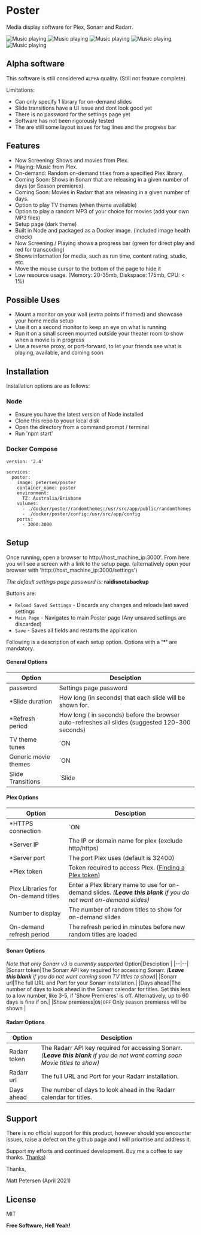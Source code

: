 # Poster
Media display software for Plex, Sonarr and Radarr.

![Music playing](https://github.com/petersem/poster/blob/master/doco/music.png)
![Music playing](https://github.com/petersem/poster/blob/master/doco/ns.png)
![Music playing](https://github.com/petersem/poster/blob/master/doco/od.png)
![Music playing](https://github.com/petersem/poster/blob/master/doco/cs.png)
![Music playing](https://github.com/petersem/poster/blob/master/doco/settings.png)

## Alpha software
This software is still considered `ALPHA` quality. (Still not feature complete) 

Limitations:
 - Can only specify 1 library for on-demand slides
 - Slide transitions have a UI issue and dont look good yet
 - There is no password for the settings page yet
 - Software has not been rigorously tested
 - The are still some layout issues for tag lines and the progress bar

## Features
 - Now Screening: Shows and movies from Plex.
 - Playing: Music from Plex.
 - On-demand: Random on-demand titles from a specified Plex library.
 - Coming Soon: Shows in Sonarr that are releasing in a given number of days (or Season premieres).
 - Coming Soon: Movies in Radarr that are releasing in a given number of days.
 - Option to play TV themes (when theme available)
 - Option to play a random MP3 of your choice for movies (add your own MP3 files)
 - Setup page (dark theme)
 - Built in Node and packaged as a Docker image. (included image health check)
 - Now Screening / Playing shows a progress bar (green for direct play and red for transcoding)
 - Shows information for media, such as run time, content rating, studio, etc. 
 - Move the mouse cursor to the bottom of the page to hide it
 - Low resource usage. (Memory: 20-35mb, Diskspace: 175mb, CPU: < 1%)

## Possible Uses
 - Mount a monitor on your wall (extra points if framed) and showcase your home media setup
 - Use it on a second monitor to keep an eye on what is running
 - Run it on a small screen mounted outside your theater room to show when a movie is in progress
 - Use a reverse proxy, or port-forward, to let your friends see what is playing, available, and coming soon

## Installation
Installation options are as follows:

### Node
 - Ensure you have the latest version of Node installed
 - Clone this repo to youur local disk
 - Open the directory from a command prompt / terminal
 - Run 'npm start'

### Docker Compose
```ya
version: '2.4'

services:
  poster:
    image: petersem/poster
    container_name: poster
    environment:
      TZ: Australia/Brisbane
    volumes:
      - ./docker/poster/randomthemes:/usr/src/app/public/randomthemes
      - ./docker/poster/config:/usr/src/app/config
    ports:
      - 3000:3000
```

## Setup
Once running, open a browser to http://host_machine_ip:3000'. From here you will see a screen with a link to the setup page. (alternatively open your browser with 'http://host_machine_ip:3000/settings')

*The default settings page password is:* **raidisnotabackup**

Buttons are:
 - `Reload Saved Settings` - Discards any changes and reloads last saved settings
 - `Main Page` - Navigates to main Poster page (Any unsaved settings are discarded)
 - `Save` - Saves all fields and restarts the application

Following is a description of each setup option. Options with a **'*'** are mandatory.

#### General Options
Option|Desciption  |
|--|--|
|password |Settings page password|
|*Slide duration|How long (in seconds) that each slide will be shown for.|
|*Refresh period|How long ( in seconds) before the browser auto-refreshes all slides (suggested 120-300 seconds)|
|TV theme tunes|`ON|OFF` Enable to play them tunes for slides that show TV shows. (note that in rare cases, some TV themes are unavaible) |
|Generic movie themes|`ON|OFF` Enable to play random tunes for slides that show movies. (Supplied MP3's are royalty free from https://www.bensound.com/ ) |
|Slide Transitions|`Slide|Fade`The slide transition effect.|
#### Plex Options
Option|Desciption  |
|--|--|
|*HTTPS connection|`ON|OFF` If your Plex server only allows secure connections|
|*Server IP|The IP or domain name for plex (exclude http/https)|
|*Server port|The port Plex uses (default is 32400)|
|*Plex token|Token required to access Plex. ([Finding a Plex token](https://support.plex.tv/articles/204059436-finding-an-authentication-token-x-plex-token/))|
|Plex Libraries for On-demand titles|Enter a Plex library name to use for on-demand slides. *(**Leave this blank** if you do not want on-demand slides)* |
|Number to display |The number of random titles to show for on-demand slides |
|On-demand refresh period|The refresh period in minutes before new random titles are loaded |
#### Sonarr Options
*Note that only Sonarr v3 is currently supported*
Option|Desciption  |
|--|--|
|Sonarr token|The Sonarr API key required for accessing Sonarr. *(**Leave this blank** if you do not want coming soon TV titles to show)*|
|Sonarr url|The full URL and Port for your Sonarr installation.|
|Days ahead|The number of days to look ahead in the Sonarr calendar for titles. Set this less to a low number, like 3-5, if 'Show Premieres' is off. Alternatively, up to 60 days is fine if on.|
|Show premieres|`ON|OFF` Only season premieres will be shown |
#### Radarr Options
Option|Desciption  |
|--|--|
|Radarr token|The Radarr API key required for accessing Sonarr. *(**Leave this blank** if you do not want coming soon Movie titles to show)*|
|Radarr url|The full URL and Port for your Radarr installation.|
|Days ahead|The number of days to look ahead in the Radarr calendar for titles. |

## Support
There is no official support for this product, however should you encounter issues, raise a defect on the github page and I will prioritise and address it.

Support my efforts and continued development. Buy me a coffee to say thanks.
[Thanks](https://paypal.me/thanksmp))

Thanks,

Matt Petersen (April 2021)

## License

MIT

**Free Software, Hell Yeah!**
